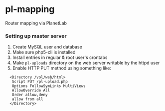 pl-mapping
==========

Router mapping via PlanetLab

### Setting up master server

 1. Create MySQL user and database
 2. Make sure php5-cli is installed
 3. Install entries in regular & root user's crontabs
 4. Make `pl-uploads` directory on the web server writable by the httpd user
 5. Enable HTTP PUT method using something like:

```
  <Directory /vol/web/html>
   Script PUT /pl-upload.php
   Options FollowSymLinks MultiViews
   AllowOverride All
   Order allow,deny
   allow from all
  </Directory>
``` 
